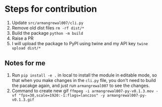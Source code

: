 # Steps for contribution

1. Update `src/armangrewal007/cli.py`
2. Remove old dist files `rm -rf dist/*`
3. Build the package `python -m build`
4. Raise a PR
5. I will upload the package to PyPI using twine and my API key `twine upload dist/*`

## Notes for me

1. Run `pip install -e .` in local to install the module in editable mode, so that when you make changes in the `cli.py` file, you don't need to build the pacakge again, and just run `armangrewal007` to see the changes.
2. Command to create new gif `ffmpeg -i armangrewal007-py-v0.1.3.mov -vf "fps=30,scale=1920:-1:flags=lanczos" -y armangrewal007-py-v0.1.3.gif`
